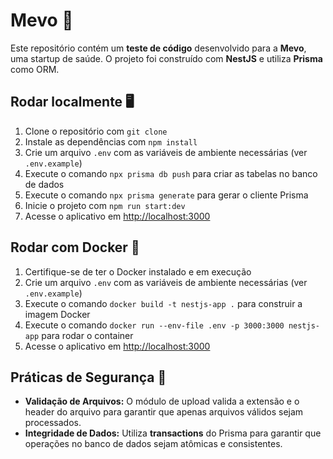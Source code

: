 # Mevo 🚀

Este repositório contém um **teste de código** desenvolvido para a **Mevo**, uma startup de saúde. O projeto foi construído com **NestJS** e utiliza **Prisma** como ORM.

## Rodar localmente 🖥️

1. Clone o repositório com `git clone`
2. Instale as dependências com `npm install`
3. Crie um arquivo `.env` com as variáveis de ambiente necessárias (ver `.env.example`)
4. Execute o comando `npx prisma db push` para criar as tabelas no banco de dados
5. Execute o comando `npx prisma generate` para gerar o cliente Prisma
6. Inicie o projeto com `npm run start:dev`
7. Acesse o aplicativo em [http://localhost:3000](http://localhost:3000)

## Rodar com Docker 🐳

1. Certifique-se de ter o Docker instalado e em execução
2. Crie um arquivo `.env` com as variáveis de ambiente necessárias (ver `.env.example`)
3. Execute o comando `docker build -t nestjs-app .` para construir a imagem Docker
4. Execute o comando `docker run --env-file .env -p 3000:3000 nestjs-app` para rodar o container
5. Acesse o aplicativo em [http://localhost:3000](http://localhost:3000)

## Práticas de Segurança 🔐

- **Validação de Arquivos:** O módulo de upload valida a extensão e o header do arquivo para garantir que apenas arquivos válidos sejam processados.
- **Integridade de Dados:** Utiliza **transactions** do Prisma para garantir que operações no banco de dados sejam atômicas e consistentes.
